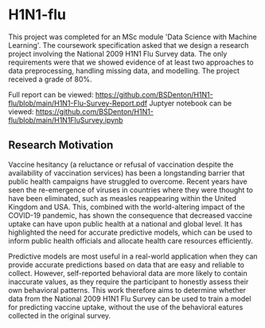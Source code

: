 # H1N1-flu

This project was completed for an MSc module 'Data Science with Machine Learning'. The coursework specification asked that we design a research project involving the National 2009 H1N1 Flu Survey data. The only requirements were that we showed evidence of at least two approaches to data preprocessing, handling missing data, and modelling. The project received a grade of 80%.

Full report can be viewed: https://github.com/BSDenton/H1N1-flu/blob/main/H1N1-Flu-Survey-Report.pdf
Juptyer notebook can be viewed: https://github.com/BSDenton/H1N1-flu/blob/main/H1N1FluSurvey.ipynb

## Research Motivation

Vaccine hesitancy (a reluctance or refusal of vaccination despite the availability of vaccination services) has been a longstanding barrier that public health campaigns have struggled to overcome. Recent years have seen the re-emergence of viruses in countries where they were thought to have been eliminated, such as measles reappearing within the United Kingdom and USA. This, combined with the world-altering impact of the COVID-19 pandemic, has shown the consequence that decreased vaccine uptake can have upon public health at a national and global level. It has highlighted the need for accurate predictive models, which can be used to inform public health officials and allocate health care resources efficiently.

Predictive models are most useful in a real-world application when they can provide accurate predictions based on data that are easy and reliable to collect. However, self-reported behavioral data are more likely to contain inaccurate values, as they require the participant to honestly assess their own behavioral patterns. This work therefore aims to determine whether data from the National 2009 H1N1 Flu Survey can be used to train a model for predicting vaccine uptake, without the use of the behavioral eatures collected in the original survey.
